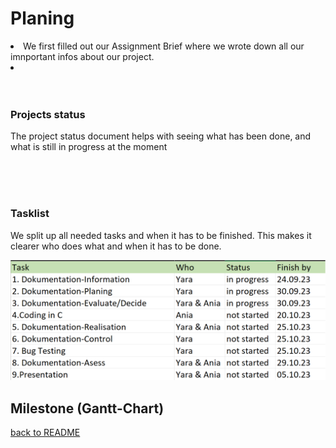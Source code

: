 # Planing 

<uli><li>We first filled out our Assignment Brief where we wrote down all our imnportant infos about our project.<uli><li>
<br>
<br>
<br>

### Projects status
<p>The project status document helps with seeing what has been done, and what is still in progress at the moment</p>
<br>
<br>
<br>

### Tasklist
<p>We split up all needed tasks and when it has to be finished. This makes it clearer who does what and when it has to be done.</p>
<img src= "03_Resources/Tasklist.png">

## Milestone (Gantt-Chart)




[back to README](README.md)
